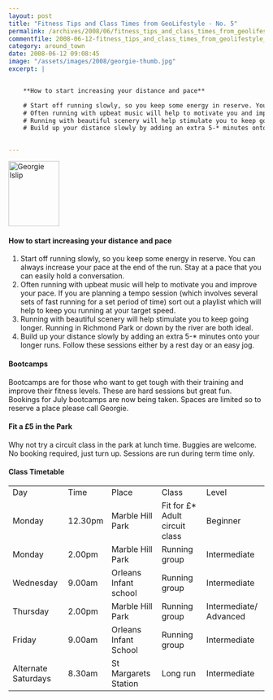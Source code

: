 ```yaml
---
layout: post
title: "Fitness Tips and Class Times from GeoLifestyle - No. 5"
permalink: /archives/2008/06/fitness_tips_and_class_times_from_geolifestyle_no_2.html
commentfile: 2008-06-12-fitness_tips_and_class_times_from_geolifestyle_no_2
category: around_town
date: 2008-06-12 09:08:45
image: "/assets/images/2008/georgie-thumb.jpg"
excerpt: |


    **How to start increasing your distance and pace**

    # Start off running slowly, so you keep some energy in reserve. You can always increase your pace at the end of the run. Stay at a pace that you can easily hold a conversation.
    # Often running with upbeat music will help to motivate you and improve your pace. If you are planning a tempo session (which involves several sets of fast running for a set period of time) sort out a playlist which will help to keep you running at your target speed.
    # Running with beautiful scenery will help stimulate you to keep going longer. Running in Richmond Park or down by the river are both ideal.
    # Build up your distance slowly by adding an extra 5-* minutes onto your longer runs. Follow these sessions either by a rest day or an easy jog.


---
```


<a href="/assets/images/2008/georgie.jpg"><img src="/assets/images/2008/georgie-thumb.jpg" width="100" height="128" alt="Georgie Islip" class="photo right" /></a>

#### How to start increasing your distance and pace

1.  Start off running slowly, so you keep some energy in reserve. You can always increase your pace at the end of the run. Stay at a pace that you can easily hold a conversation.
2.  Often running with upbeat music will help to motivate you and improve your pace. If you are planning a tempo session (which involves several sets of fast running for a set period of time) sort out a playlist which will help to keep you running at your target speed.
3.  Running with beautiful scenery will help stimulate you to keep going longer. Running in Richmond Park or down by the river are both ideal.
4.  Build up your distance slowly by adding an extra 5-\* minutes onto your longer runs. Follow these sessions either by a rest day or an easy jog.

#### Bootcamps

Bootcamps are for those who want to get tough with their training and improve their fitness levels. These are hard sessions but great fun. Bookings for July bootcamps are now being taken. Spaces are limited so to reserve a place please call Georgie.

#### Fit a £5 in the Park

Why not try a circuit class in the park at lunch time. Buggies are welcome. No booking required, just turn up. Sessions are run during term time only.

#### Class Timetable

|                     |         |                       |                                 |                        |
|---------------------|---------|-----------------------|---------------------------------|------------------------|
| Day                 | Time    | Place                 | Class                           | Level                  |
| Monday              | 12.30pm | Marble Hill Park      | Fit for £\* Adult circuit class | Beginner               |
| Monday              | 2.00pm  | Marble Hill Park      | Running group                   | Intermediate           |
| Wednesday           | 9.00am  | Orleans Infant school | Running group                   | Intermediate           |
| Thursday            | 2.00pm  | Marble Hill Park      | Running group                   | Intermediate/ Advanced |
| Friday              | 9.00am  | Orleans Infant School | Running group                   | Intermediate           |
| Alternate Saturdays | 8.30am  | St Margarets Station  | Long run                        | Intermediate           |
